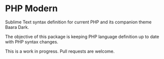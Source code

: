 PHP Modern
==========

Sublime Text syntax definition for current PHP and its companion theme Baara Dark.

The objective of this package is keeping PHP language definition up to date with PHP syntax changes.

This is a work in progress. Pull requests are welcome.
